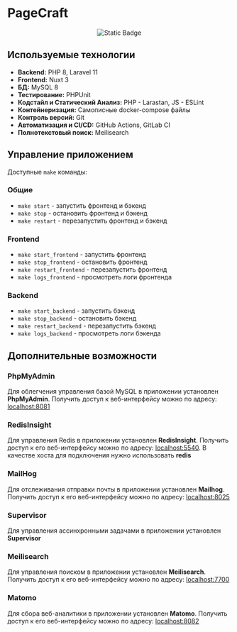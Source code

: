 # PageCraft

<p align="center">
    <img src="https://img.shields.io/badge/In Development-red" alt="Static Badge" />
</p>

## Используемые технологии

-   **Backend:** PHP 8, Laravel 11
-   **Frontend:** Nuxt 3
-   **БД:** MySQL 8
-   **Тестирование:** PHPUnit
-   **Кодстайл и Статический Анализ:** PHP - Larastan, JS - ESLint
-   **Контейнеризация:** Самописные docker-compose файлы
-   **Контроль версий:** Git
-   **Автоматизация и CI/CD:** GitHub Actions, GitLab CI
-   **Полнотекстовый поиск:** Meilisearch

## Управление приложением

Доступные `make` команды:

### Общие

-   `make start` - запустить фронтенд и бэкенд
-   `make stop` - остановить фронтенд и бэкенд
-   `make restart` - перезапустить фронтенд и бэкенд

### Frontend

-   `make start_frontend` - запустить фронтенд
-   `make stop_frontend` - остановить фронтенд
-   `make restart_frontend` - перезапустить фронтенд
-   `make logs_frontend` - просмотреть логи фронтенда

### Backend

-   `make start_backend` - запустить бэкенд
-   `make stop_backend` - остановить бэкенд
-   `make restart_backend` - перезапустить бэкенд
-   `make logs_backend` - просмотреть логи бэкенда

## Дополнительные возможности

### PhpMyAdmin

Для облегчения управления базой MySQL в приложении установлен **PhpMyAdmin**. Получить доступ к веб-интерфейсу можно по адресу: [localhost:8081](http://localhost:8081)

### RedisInsight

Для управления Redis в приложении установлен **RedisInsight**. Получить доступ к его веб-интерфейсу можно по адресу: [localhost:5540](http://localhost:5540). В качестве хоста для подключения нужно использовать **redis**

### MailHog

Для отслеживания отправки почты в приложении установлен **Mailhog**. Получить доступ к его веб-интерфейсу можно по адресу: [localhost:8025](http://localhost:8025)

### Supervisor

Для управления ассинхронными задачами в приложении установлен **Supervisor**

### Meilisearch

Для управления поиском в приложении установлен **Meilisearch**. Получить доступ к его веб-интерфейсу можно по адресу: [localhost:7700](http://localhost:7700)

### Matomo

Для сбора веб-аналитики в приложении установлен **Matomo**. Получить доступ к его веб-интерфейсу можно по адресу: [localhost:8082](http://localhost:8082)
